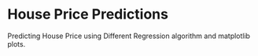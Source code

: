 # House Price Predictions
Predicting House Price using Different Regression algorithm and matplotlib plots. 
